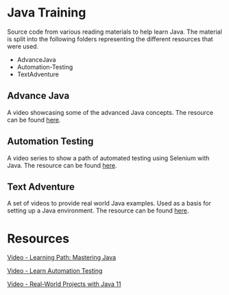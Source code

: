 # Java Training
Source code from various reading materials to help learn Java. The material is split into the following folders representing the different resources that were used.

- AdvanceJava
- Automation-Testing
- TextAdventure

## Advance Java
A video showcasing some of the advanced Java concepts. The resource can be found [here](https://www.oreilly.com/library/view/learning-path-mastering/9781491970812/).

## Automation Testing
A video series to show a path of automated testing using Selenium with Java. The resource can be found [here](https://learning.oreilly.com/videos/learn-automation-testing/9781838552770).

## Text Adventure
A set of videos to provide real world Java examples. Used as a basis for setting up a Java environment. The resource can be found [here](https://learning.oreilly.com/videos/real-world-projects-with/9781789616446).

# Resources

[Video - Learning Path: Mastering Java](https://www.oreilly.com/library/view/learning-path-mastering/9781491970812/)

[Video - Learn Automation Testing](https://learning.oreilly.com/videos/learn-automation-testing/9781838552770)

[Video - Real-World Projects with Java 11](https://learning.oreilly.com/videos/real-world-projects-with/9781789616446)
